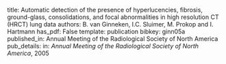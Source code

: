 title: Automatic detection of the presence of hyperlucencies, fibrosis, ground-glass, consolidations, and focal abnormalities in high resolution CT (HRCT) lung data
authors: B. van Ginneken, I.C. Sluimer, M. Prokop and I. Hartmann
has_pdf: False
template: publication
bibkey: ginn05a
published_in: Annual Meeting of the Radiological Society of North America
pub_details: in: <i>Annual Meeting of the Radiological Society of North America</i>, 2005

